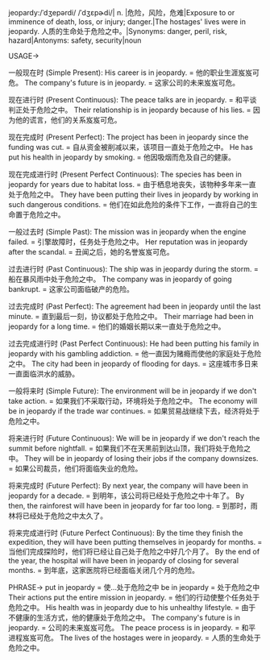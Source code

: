 jeopardy:/ˈdʒepərdi/ /ˈdʒɛpɚdi/| n. |危险，风险，危难|Exposure to or imminence of death, loss, or injury; danger.|The hostages' lives were in jeopardy. 人质的生命处于危险之中。|Synonyms: danger, peril, risk, hazard|Antonyms: safety, security|noun

USAGE->

一般现在时 (Simple Present):
His career is in jeopardy. = 他的职业生涯岌岌可危。
The company's future is in jeopardy. = 这家公司的未来岌岌可危。

现在进行时 (Present Continuous):
The peace talks are in jeopardy. = 和平谈判正处于危险之中。
Their relationship is in jeopardy because of his lies. = 因为他的谎言，他们的关系岌岌可危。

现在完成时 (Present Perfect):
The project has been in jeopardy since the funding was cut. = 自从资金被削减以来，该项目一直处于危险之中。
He has put his health in jeopardy by smoking. = 他因吸烟而危及自己的健康。

现在完成进行时 (Present Perfect Continuous):
The species has been in jeopardy for years due to habitat loss. = 由于栖息地丧失，该物种多年来一直处于危险之中。
They have been putting their lives in jeopardy by working in such dangerous conditions. = 他们在如此危险的条件下工作，一直将自己的生命置于危险之中。

一般过去时 (Simple Past):
The mission was in jeopardy when the engine failed. = 引擎故障时，任务处于危险之中。
Her reputation was in jeopardy after the scandal. = 丑闻之后，她的名誉岌岌可危。

过去进行时 (Past Continuous):
The ship was in jeopardy during the storm. = 船在暴风雨中处于危险之中。
The company was in jeopardy of going bankrupt. = 这家公司面临破产的危险。

过去完成时 (Past Perfect):
The agreement had been in jeopardy until the last minute. = 直到最后一刻，协议都处于危险之中。
Their marriage had been in jeopardy for a long time. = 他们的婚姻长期以来一直处于危险之中。

过去完成进行时 (Past Perfect Continuous):
He had been putting his family in jeopardy with his gambling addiction. = 他一直因为赌瘾而使他的家庭处于危险之中。
The city had been in jeopardy of flooding for days. = 这座城市多日来一直面临洪水的威胁。


一般将来时 (Simple Future):
The environment will be in jeopardy if we don't take action. = 如果我们不采取行动，环境将处于危险之中。
The economy will be in jeopardy if the trade war continues. = 如果贸易战继续下去，经济将处于危险之中。

将来进行时 (Future Continuous):
We will be in jeopardy if we don't reach the summit before nightfall. = 如果我们不在天黑前到达山顶，我们将处于危险之中。
They will be in jeopardy of losing their jobs if the company downsizes. = 如果公司裁员，他们将面临失业的危险。

将来完成时 (Future Perfect):
By next year, the company will have been in jeopardy for a decade. = 到明年，该公司将已经处于危险之中十年了。
By then, the rainforest will have been in jeopardy for far too long. = 到那时，雨林将已经处于危险之中太久了。

将来完成进行时 (Future Perfect Continuous):
By the time they finish the expedition, they will have been putting themselves in jeopardy for months. = 当他们完成探险时，他们将已经让自己处于危险之中好几个月了。
By the end of the year, the hospital will have been in jeopardy of closing for several months. = 到年底，这家医院将已经面临关闭几个月的危险。


PHRASE->
put in jeopardy = 使…处于危险之中
be in jeopardy = 处于危险之中
Their actions put the entire mission in jeopardy. = 他们的行动使整个任务处于危险之中。
His health was in jeopardy due to his unhealthy lifestyle. = 由于不健康的生活方式，他的健康处于危险之中。
The company's future is in jeopardy. = 公司的未来岌岌可危。
The peace process is in jeopardy. = 和平进程岌岌可危。
The lives of the hostages were in jeopardy. = 人质的生命处于危险之中。
